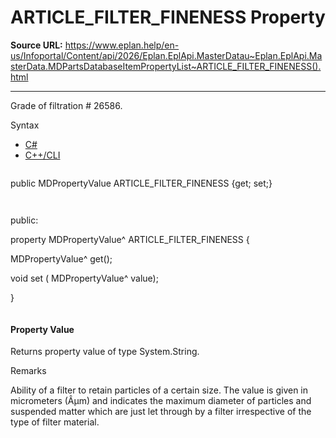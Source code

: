 # ARTICLE_FILTER_FINENESS Property

**Source URL:** https://www.eplan.help/en-us/Infoportal/Content/api/2026/Eplan.EplApi.MasterDatau~Eplan.EplApi.MasterData.MDPartsDatabaseItemPropertyList~ARTICLE_FILTER_FINENESS().html

---

Grade of filtration # 26586.

Syntax

- [C#](#i-syntax-CS)
- [C++/CLI](#i-syntax-CPP2005)

```
```
public MDPropertyValue ARTICLE_FILTER_FINENESS {get; set;}
```
```

```
```
public:

property MDPropertyValue^ ARTICLE_FILTER_FINENESS {

   MDPropertyValue^ get();

   void set (    MDPropertyValue^ value);

}
```
```

#### Property Value

Returns property value of type System.String.

Remarks

Ability of a filter to retain particles of a certain size. The value is given in micrometers (Âµm) and indicates the maximum diameter of particles and suspended matter which are just let through by a filter irrespective of the type of filter material.
